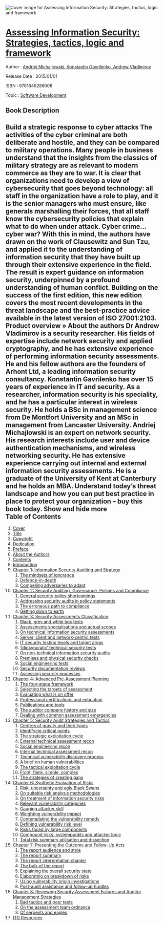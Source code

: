 ![Cover image for Assessing Information Security: Strategies, tactics, logic and framework](https://imgdetail.ebookreading.net/cover/cover/20200215/EB9781849286008.jpg)

[Assessing Information Security: Strategies, tactics, logic and framework](https://ebookreading.net/view/book/Assessing+Information+Security%3A+Strategies%2C+tactics%2C+logic+and+framework-EB9781849286008_1.html "Assessing Information Security: Strategies, tactics, logic and framework")
====================================================================================================================

Author : [Andriej Michajlowski](https://ebookreading.net/search/author/Andriej+Michajlowski),[ Konstantin Gavrilenko](https://ebookreading.net/search/author/+Konstantin+Gavrilenko),[ Andrew Vladimirov](https://ebookreading.net/search/author/+Andrew+Vladimirov)

Release Date : 2015/01/01

ISBN : 9781849286008

Topic : [Software Development](https://ebookreading.net/search/category/software-development)

Book Description
-----------------

 Build a strategic response to cyber attacks  The activities of the cyber criminal are both deliberate and hostile, and they can be compared to military operations. Many people in business understand that the insights from the classics of military strategy are as relevant to modern commerce as they are to war. It is clear that organizations need to develop a view of cybersecurity that goes beyond technology: all staff in the organization have a role to play, and it is the senior managers who must ensure, like generals marshalling their forces, that all staff know the cybersecurity policies that explain what to do when under attack.  Cyber crime&#8230; cyber war?  With this in mind, the authors have drawn on the work of Clausewitz and Sun Tzu, and applied it to the understanding of information security that they have built up through their extensive experience in the field. The result is expert guidance on information security, underpinned by a profound understanding of human conflict.  Building on the success of the first edition, this new edition covers the most recent developments in the threat landscape and the best-practice advice available in the latest version of ISO 27001:2103.  Product overview &#187;     About the authors  Dr Andrew Vladimirov is a security researcher. His fields of expertise include network security and applied cryptography, and he has extensive experience of performing information security assessments. He and his fellow authors are the founders of Arhont Ltd, a leading information security consultancy.  Konstantin Gavrilenko has over 15 years of experience in IT and security. As a researcher, information security is his speciality, and he has a particular interest in wireless security. He holds a BSc in management science from De Montfort University and an MSc in management from Lancaster University.  Andriej Michajlowski is an expert on network security. His research interests include user and device authentication mechanisms, and wireless networking security. He has extensive experience carrying out internal and external information security assessments. He is a graduate of the University of Kent at Canterbury and he holds an MBA.     Understand today&#8217;s threat landscape and how you can put best practice in place to protect your organization &#8211; buy this book today.        Show and hide more                
Table of Contents
-----------------

1. [Cover](https://ebookreading.net/view/book/Assessing+Information+Security%3A+Strategies%2C+tactics%2C+logic+and+framework-EB9781849286008_1.html)
1. [Title](https://ebookreading.net/view/book/Assessing+Information+Security%3A+Strategies%2C+tactics%2C+logic+and+framework-EB9781849286008_3.html)
1. [Copyright](https://ebookreading.net/view/book/Assessing+Information+Security%3A+Strategies%2C+tactics%2C+logic+and+framework-EB9781849286008_4.html)
1. [Dedication](https://ebookreading.net/view/book/Assessing+Information+Security%3A+Strategies%2C+tactics%2C+logic+and+framework-EB9781849286008_6.html)
1. [Preface](https://ebookreading.net/view/book/Assessing+Information+Security%3A+Strategies%2C+tactics%2C+logic+and+framework-EB9781849286008_7.html)
1. [About the Authors](https://ebookreading.net/view/book/Assessing+Information+Security%3A+Strategies%2C+tactics%2C+logic+and+framework-EB9781849286008_8.html)
1. [Contents](https://ebookreading.net/view/book/Assessing+Information+Security%3A+Strategies%2C+tactics%2C+logic+and+framework-EB9781849286008_9.html)
1. [Introduction](https://ebookreading.net/view/book/Assessing+Information+Security%3A+Strategies%2C+tactics%2C+logic+and+framework-EB9781849286008_10.html)
1. [Chapter 1: Information Security Auditing and Strategy](https://ebookreading.net/view/book/Assessing+Information+Security%3A+Strategies%2C+tactics%2C+logic+and+framework-EB9781849286008_11.html)
    1. [The mindsets of ignorance](https://ebookreading.net/view/book/Assessing+Information+Security%3A+Strategies%2C+tactics%2C+logic+and+framework-EB9781849286008_11.html#lev1)
    1. [Defence-in-depth](https://ebookreading.net/view/book/Assessing+Information+Security%3A+Strategies%2C+tactics%2C+logic+and+framework-EB9781849286008_11.html#lev2)
    1. [Compelling adversaries to adapt](https://ebookreading.net/view/book/Assessing+Information+Security%3A+Strategies%2C+tactics%2C+logic+and+framework-EB9781849286008_11.html#lev3)
1. [Chapter 2: Security Auditing, Governance, Policies and Compliance](https://ebookreading.net/view/book/Assessing+Information+Security%3A+Strategies%2C+tactics%2C+logic+and+framework-EB9781849286008_12.html)
    1. [General security policy shortcomings](https://ebookreading.net/view/book/Assessing+Information+Security%3A+Strategies%2C+tactics%2C+logic+and+framework-EB9781849286008_12.html#lev4)
    1. [Addressing security audits in policy statements](https://ebookreading.net/view/book/Assessing+Information+Security%3A+Strategies%2C+tactics%2C+logic+and+framework-EB9781849286008_12.html#lev5)
    1. [The erroneous path to compliance](https://ebookreading.net/view/book/Assessing+Information+Security%3A+Strategies%2C+tactics%2C+logic+and+framework-EB9781849286008_12.html#lev6)
    1. [Getting down to earth](https://ebookreading.net/view/book/Assessing+Information+Security%3A+Strategies%2C+tactics%2C+logic+and+framework-EB9781849286008_12.html#lev7)
1. [Chapter 3: Security Assessments Classification](https://ebookreading.net/view/book/Assessing+Information+Security%3A+Strategies%2C+tactics%2C+logic+and+framework-EB9781849286008_13.html)
    1. [Black, grey and white box tests](https://ebookreading.net/view/book/Assessing+Information+Security%3A+Strategies%2C+tactics%2C+logic+and+framework-EB9781849286008_13.html#lev8)
    1. [Assessments specialisations and actual scopes](https://ebookreading.net/view/book/Assessing+Information+Security%3A+Strategies%2C+tactics%2C+logic+and+framework-EB9781849286008_13.html#lev9)
    1. [On technical information security assessments](https://ebookreading.net/view/book/Assessing+Information+Security%3A+Strategies%2C+tactics%2C+logic+and+framework-EB9781849286008_13.html#lev10)
    1. [Server, client and network-centric tests](https://ebookreading.net/view/book/Assessing+Information+Security%3A+Strategies%2C+tactics%2C+logic+and+framework-EB9781849286008_13.html#lev11)
    1. [IT security testing levels and target areas](https://ebookreading.net/view/book/Assessing+Information+Security%3A+Strategies%2C+tactics%2C+logic+and+framework-EB9781849286008_13.html#lev12)
    1. [‘Idiosyncratic’ technical security tests](https://ebookreading.net/view/book/Assessing+Information+Security%3A+Strategies%2C+tactics%2C+logic+and+framework-EB9781849286008_13.html#lev13)
    1. [On non-technical information security audits](https://ebookreading.net/view/book/Assessing+Information+Security%3A+Strategies%2C+tactics%2C+logic+and+framework-EB9781849286008_13.html#lev14)
    1. [Premises and physical security checks](https://ebookreading.net/view/book/Assessing+Information+Security%3A+Strategies%2C+tactics%2C+logic+and+framework-EB9781849286008_13.html#lev15)
    1. [Social engineering tests](https://ebookreading.net/view/book/Assessing+Information+Security%3A+Strategies%2C+tactics%2C+logic+and+framework-EB9781849286008_13.html#lev16)
    1. [Security documentation reviews](https://ebookreading.net/view/book/Assessing+Information+Security%3A+Strategies%2C+tactics%2C+logic+and+framework-EB9781849286008_13.html#lev17)
    1. [Assessing security processes](https://ebookreading.net/view/book/Assessing+Information+Security%3A+Strategies%2C+tactics%2C+logic+and+framework-EB9781849286008_13.html#lev18)
1. [Chapter 4: Advanced Pre-Assessment Planning](https://ebookreading.net/view/book/Assessing+Information+Security%3A+Strategies%2C+tactics%2C+logic+and+framework-EB9781849286008_14.html)
    1. [The four-stage framework](https://ebookreading.net/view/book/Assessing+Information+Security%3A+Strategies%2C+tactics%2C+logic+and+framework-EB9781849286008_14.html#lev19)
    1. [Selecting the targets of assessment](https://ebookreading.net/view/book/Assessing+Information+Security%3A+Strategies%2C+tactics%2C+logic+and+framework-EB9781849286008_14.html#lev20)
    1. [Evaluating what is on offer](https://ebookreading.net/view/book/Assessing+Information+Security%3A+Strategies%2C+tactics%2C+logic+and+framework-EB9781849286008_14.html#lev21)
    1. [Professional certifications and education](https://ebookreading.net/view/book/Assessing+Information+Security%3A+Strategies%2C+tactics%2C+logic+and+framework-EB9781849286008_14.html#lev22)
    1. [Publications and tools](https://ebookreading.net/view/book/Assessing+Information+Security%3A+Strategies%2C+tactics%2C+logic+and+framework-EB9781849286008_14.html#lev23)
    1. [The auditor company history and size](https://ebookreading.net/view/book/Assessing+Information+Security%3A+Strategies%2C+tactics%2C+logic+and+framework-EB9781849286008_14.html#lev24)
    1. [Dealing with common assessment emergencies](https://ebookreading.net/view/book/Assessing+Information+Security%3A+Strategies%2C+tactics%2C+logic+and+framework-EB9781849286008_14.html#lev25)
1. [Chapter 5: Security Audit Strategies and Tactics](https://ebookreading.net/view/book/Assessing+Information+Security%3A+Strategies%2C+tactics%2C+logic+and+framework-EB9781849286008_15.html)
    1. [Centres of gravity and their types](https://ebookreading.net/view/book/Assessing+Information+Security%3A+Strategies%2C+tactics%2C+logic+and+framework-EB9781849286008_15.html#lev26)
    1. [Identifying critical points](https://ebookreading.net/view/book/Assessing+Information+Security%3A+Strategies%2C+tactics%2C+logic+and+framework-EB9781849286008_15.html#lev27)
    1. [The strategic exploitation cycle](https://ebookreading.net/view/book/Assessing+Information+Security%3A+Strategies%2C+tactics%2C+logic+and+framework-EB9781849286008_15.html#lev28)
    1. [External technical assessment recon](https://ebookreading.net/view/book/Assessing+Information+Security%3A+Strategies%2C+tactics%2C+logic+and+framework-EB9781849286008_15.html#lev29)
    1. [Social engineering recon](https://ebookreading.net/view/book/Assessing+Information+Security%3A+Strategies%2C+tactics%2C+logic+and+framework-EB9781849286008_15.html#lev30)
    1. [Internal technical assessment recon](https://ebookreading.net/view/book/Assessing+Information+Security%3A+Strategies%2C+tactics%2C+logic+and+framework-EB9781849286008_15.html#lev31)
    1. [Technical vulnerability discovery process](https://ebookreading.net/view/book/Assessing+Information+Security%3A+Strategies%2C+tactics%2C+logic+and+framework-EB9781849286008_15.html#lev32)
    1. [A brief on human vulnerabilities](https://ebookreading.net/view/book/Assessing+Information+Security%3A+Strategies%2C+tactics%2C+logic+and+framework-EB9781849286008_15.html#lev33)
    1. [The tactical exploitation cycle](https://ebookreading.net/view/book/Assessing+Information+Security%3A+Strategies%2C+tactics%2C+logic+and+framework-EB9781849286008_15.html#lev34)
    1. [Front, flank, simple, complex](https://ebookreading.net/view/book/Assessing+Information+Security%3A+Strategies%2C+tactics%2C+logic+and+framework-EB9781849286008_15.html#lev35)
    1. [The strategies of creating gaps](https://ebookreading.net/view/book/Assessing+Information+Security%3A+Strategies%2C+tactics%2C+logic+and+framework-EB9781849286008_15.html#lev36)
1. [Chapter 6: Synthetic Evaluation of Risks](https://ebookreading.net/view/book/Assessing+Information+Security%3A+Strategies%2C+tactics%2C+logic+and+framework-EB9781849286008_16.html)
    1. [Risk, uncertainty and ugly Black Swans](https://ebookreading.net/view/book/Assessing+Information+Security%3A+Strategies%2C+tactics%2C+logic+and+framework-EB9781849286008_16.html#lev37)
    1. [On suitable risk analysis methodologies](https://ebookreading.net/view/book/Assessing+Information+Security%3A+Strategies%2C+tactics%2C+logic+and+framework-EB9781849286008_16.html#lev38)
    1. [On treatment of information security risks](https://ebookreading.net/view/book/Assessing+Information+Security%3A+Strategies%2C+tactics%2C+logic+and+framework-EB9781849286008_16.html#lev39)
    1. [Relevant vulnerability categories](https://ebookreading.net/view/book/Assessing+Information+Security%3A+Strategies%2C+tactics%2C+logic+and+framework-EB9781849286008_16.html#lev40)
    1. [Gauging attacker skill](https://ebookreading.net/view/book/Assessing+Information+Security%3A+Strategies%2C+tactics%2C+logic+and+framework-EB9781849286008_16.html#lev41)
    1. [Weighting vulnerability impact](https://ebookreading.net/view/book/Assessing+Information+Security%3A+Strategies%2C+tactics%2C+logic+and+framework-EB9781849286008_16.html#lev42)
    1. [Contemplating the vulnerability remedy](https://ebookreading.net/view/book/Assessing+Information+Security%3A+Strategies%2C+tactics%2C+logic+and+framework-EB9781849286008_16.html#lev43)
    1. [Defining vulnerability risk level](https://ebookreading.net/view/book/Assessing+Information+Security%3A+Strategies%2C+tactics%2C+logic+and+framework-EB9781849286008_16.html#lev44)
    1. [Risks faced by large components](https://ebookreading.net/view/book/Assessing+Information+Security%3A+Strategies%2C+tactics%2C+logic+and+framework-EB9781849286008_16.html#lev45)
    1. [Compound risks, systempunkts and attacker logic](https://ebookreading.net/view/book/Assessing+Information+Security%3A+Strategies%2C+tactics%2C+logic+and+framework-EB9781849286008_16.html#lev46)
    1. [Total risk summary utilisation and dissection](https://ebookreading.net/view/book/Assessing+Information+Security%3A+Strategies%2C+tactics%2C+logic+and+framework-EB9781849286008_16.html#lev47)
1. [Chapter 7: Presenting the Outcome and Follow-Up Acts](https://ebookreading.net/view/book/Assessing+Information+Security%3A+Strategies%2C+tactics%2C+logic+and+framework-EB9781849286008_17.html)
    1. [The report audience and style](https://ebookreading.net/view/book/Assessing+Information+Security%3A+Strategies%2C+tactics%2C+logic+and+framework-EB9781849286008_17.html#lev48)
    1. [The report summary](https://ebookreading.net/view/book/Assessing+Information+Security%3A+Strategies%2C+tactics%2C+logic+and+framework-EB9781849286008_17.html#lev49)
    1. [The report interpretation chapter](https://ebookreading.net/view/book/Assessing+Information+Security%3A+Strategies%2C+tactics%2C+logic+and+framework-EB9781849286008_17.html#lev50)
    1. [The bulk of the report](https://ebookreading.net/view/book/Assessing+Information+Security%3A+Strategies%2C+tactics%2C+logic+and+framework-EB9781849286008_17.html#lev51)
    1. [Explaining the overall security state](https://ebookreading.net/view/book/Assessing+Information+Security%3A+Strategies%2C+tactics%2C+logic+and+framework-EB9781849286008_17.html#lev52)
    1. [Elaborating on breakdown of risks](https://ebookreading.net/view/book/Assessing+Information+Security%3A+Strategies%2C+tactics%2C+logic+and+framework-EB9781849286008_17.html#lev53)
    1. [Using vulnerability origin investigations](https://ebookreading.net/view/book/Assessing+Information+Security%3A+Strategies%2C+tactics%2C+logic+and+framework-EB9781849286008_17.html#lev54)
    1. [Post-audit assistance and follow-up hurdles](https://ebookreading.net/view/book/Assessing+Information+Security%3A+Strategies%2C+tactics%2C+logic+and+framework-EB9781849286008_17.html#lev55)
1. [Chapter 8: Reviewing Security Assessment Failures and Auditor Management Strategies](https://ebookreading.net/view/book/Assessing+Information+Security%3A+Strategies%2C+tactics%2C+logic+and+framework-EB9781849286008_18.html)
    1. [Bad tactics and poor tests](https://ebookreading.net/view/book/Assessing+Information+Security%3A+Strategies%2C+tactics%2C+logic+and+framework-EB9781849286008_18.html#lev56)
    1. [On the assessment team ordnance](https://ebookreading.net/view/book/Assessing+Information+Security%3A+Strategies%2C+tactics%2C+logic+and+framework-EB9781849286008_18.html#lev57)
    1. [Of serpents and eagles](https://ebookreading.net/view/book/Assessing+Information+Security%3A+Strategies%2C+tactics%2C+logic+and+framework-EB9781849286008_18.html#lev58)
1. [ITG Resources](https://ebookreading.net/view/book/Assessing+Information+Security%3A+Strategies%2C+tactics%2C+logic+and+framework-EB9781849286008_19.html)
